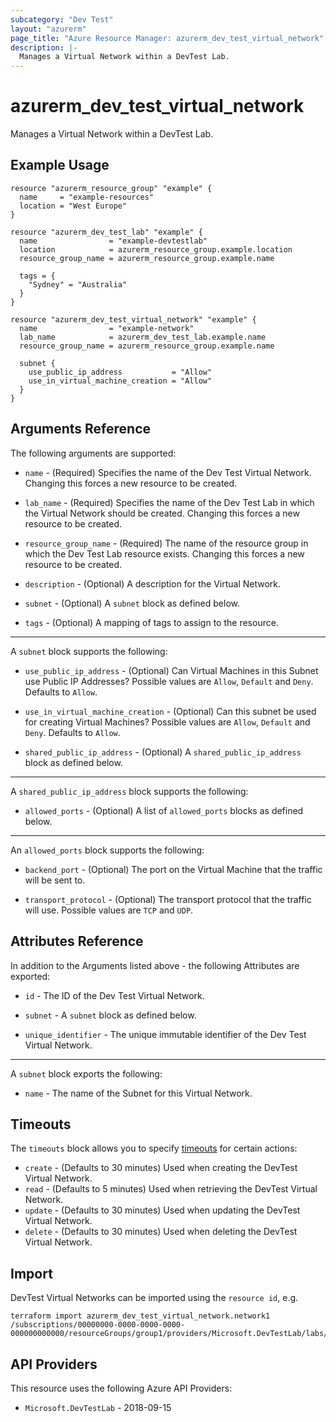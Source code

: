 ```yaml
---
subcategory: "Dev Test"
layout: "azurerm"
page_title: "Azure Resource Manager: azurerm_dev_test_virtual_network"
description: |-
  Manages a Virtual Network within a DevTest Lab.
---
```


# azurerm_dev_test_virtual_network

Manages a Virtual Network within a DevTest Lab.

## Example Usage

```hcl
resource "azurerm_resource_group" "example" {
  name     = "example-resources"
  location = "West Europe"
}

resource "azurerm_dev_test_lab" "example" {
  name                = "example-devtestlab"
  location            = azurerm_resource_group.example.location
  resource_group_name = azurerm_resource_group.example.name

  tags = {
    "Sydney" = "Australia"
  }
}

resource "azurerm_dev_test_virtual_network" "example" {
  name                = "example-network"
  lab_name            = azurerm_dev_test_lab.example.name
  resource_group_name = azurerm_resource_group.example.name

  subnet {
    use_public_ip_address           = "Allow"
    use_in_virtual_machine_creation = "Allow"
  }
}
```

## Arguments Reference

The following arguments are supported:

* `name` - (Required) Specifies the name of the Dev Test Virtual Network. Changing this forces a new resource to be created.

* `lab_name` - (Required) Specifies the name of the Dev Test Lab in which the Virtual Network should be created. Changing this forces a new resource to be created.

* `resource_group_name` - (Required) The name of the resource group in which the Dev Test Lab resource exists. Changing this forces a new resource to be created.

* `description` - (Optional) A description for the Virtual Network.

* `subnet` - (Optional) A `subnet` block as defined below.

* `tags` - (Optional) A mapping of tags to assign to the resource.

---

A `subnet` block supports the following:

* `use_public_ip_address` - (Optional) Can Virtual Machines in this Subnet use Public IP Addresses? Possible values are `Allow`, `Default` and `Deny`. Defaults to `Allow`.

* `use_in_virtual_machine_creation` - (Optional) Can this subnet be used for creating Virtual Machines? Possible values are `Allow`, `Default` and `Deny`. Defaults to `Allow`.

* `shared_public_ip_address` - (Optional) A `shared_public_ip_address` block as defined below.

---

A `shared_public_ip_address` block supports the following:

* `allowed_ports` - (Optional) A list of `allowed_ports` blocks as defined below.

---

An `allowed_ports` block supports the following:

* `backend_port` - (Optional) The port on the Virtual Machine that the traffic will be sent to.

* `transport_protocol` - (Optional) The transport protocol that the traffic will use. Possible values are `TCP` and `UDP`.

## Attributes Reference

In addition to the Arguments listed above - the following Attributes are exported:

* `id` - The ID of the Dev Test Virtual Network.

* `subnet` - A `subnet` block as defined below.

* `unique_identifier` - The unique immutable identifier of the Dev Test Virtual Network.

---

A `subnet` block exports the following:

* `name` - The name of the Subnet for this Virtual Network.

## Timeouts

The `timeouts` block allows you to specify [timeouts](https://developer.hashicorp.com/terraform/language/resources/configure#define-operation-timeouts) for certain actions:

* `create` - (Defaults to 30 minutes) Used when creating the DevTest Virtual Network.
* `read` - (Defaults to 5 minutes) Used when retrieving the DevTest Virtual Network.
* `update` - (Defaults to 30 minutes) Used when updating the DevTest Virtual Network.
* `delete` - (Defaults to 30 minutes) Used when deleting the DevTest Virtual Network.

## Import

DevTest Virtual Networks can be imported using the `resource id`, e.g.

```shell
terraform import azurerm_dev_test_virtual_network.network1 /subscriptions/00000000-0000-0000-0000-000000000000/resourceGroups/group1/providers/Microsoft.DevTestLab/labs/lab1/virtualNetworks/network1
```

## API Providers
<!-- This section is generated, changes will be overwritten -->
This resource uses the following Azure API Providers:

* `Microsoft.DevTestLab` - 2018-09-15
